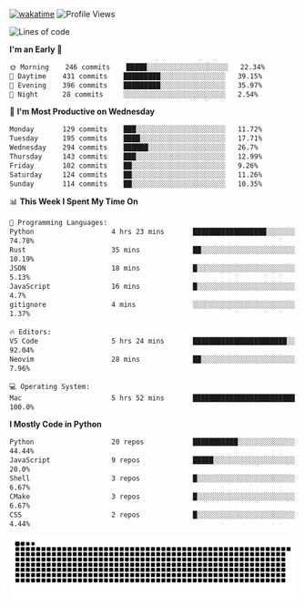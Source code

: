 [![wakatime](https://wakatime.com/badge/user/b920b284-3cde-4cd4-b72e-f7f22d050b16.svg)](https://wakatime.com/@b920b284-3cde-4cd4-b72e-f7f22d050b16)
![Profile Views](http://img.shields.io/badge/Profile%20Views-4586-blue)
<!--START_SECTION:waka-->
![Lines of code](https://img.shields.io/badge/From%20Hello%20World%20I%27ve%20Written--774%20Thousand%20lines%20of%20code-blue)

**I'm an Early 🐤** 

```text
🌞 Morning    246 commits    █████░░░░░░░░░░░░░░░░░░░░   22.34% 
🌆 Daytime    431 commits    █████████░░░░░░░░░░░░░░░░   39.15% 
🌃 Evening    396 commits    █████████░░░░░░░░░░░░░░░░   35.97% 
🌙 Night      28 commits     ░░░░░░░░░░░░░░░░░░░░░░░░░   2.54%

```
📅 **I'm Most Productive on Wednesday** 

```text
Monday       129 commits    ███░░░░░░░░░░░░░░░░░░░░░░   11.72% 
Tuesday      195 commits    ████░░░░░░░░░░░░░░░░░░░░░   17.71% 
Wednesday    294 commits    ██████░░░░░░░░░░░░░░░░░░░   26.7% 
Thursday     143 commits    ███░░░░░░░░░░░░░░░░░░░░░░   12.99% 
Friday       102 commits    ██░░░░░░░░░░░░░░░░░░░░░░░   9.26% 
Saturday     124 commits    ██░░░░░░░░░░░░░░░░░░░░░░░   11.26% 
Sunday       114 commits    ██░░░░░░░░░░░░░░░░░░░░░░░   10.35%

```


📊 **This Week I Spent My Time On** 

```text
💬 Programming Languages: 
Python                   4 hrs 23 mins       ██████████████████░░░░░░░   74.78% 
Rust                     35 mins             ██░░░░░░░░░░░░░░░░░░░░░░░   10.19% 
JSON                     18 mins             █░░░░░░░░░░░░░░░░░░░░░░░░   5.13% 
JavaScript               16 mins             █░░░░░░░░░░░░░░░░░░░░░░░░   4.7% 
gitignore                4 mins              ░░░░░░░░░░░░░░░░░░░░░░░░░   1.37%

🔥 Editors: 
VS Code                  5 hrs 24 mins       ███████████████████████░░   92.04% 
Neovim                   28 mins             ██░░░░░░░░░░░░░░░░░░░░░░░   7.96%

💻 Operating System: 
Mac                      5 hrs 52 mins       █████████████████████████   100.0%

```

**I Mostly Code in Python** 

```text
Python                   20 repos            ███████████░░░░░░░░░░░░░░   44.44% 
JavaScript               9 repos             █████░░░░░░░░░░░░░░░░░░░░   20.0% 
Shell                    3 repos             █░░░░░░░░░░░░░░░░░░░░░░░░   6.67% 
CMake                    3 repos             █░░░░░░░░░░░░░░░░░░░░░░░░   6.67% 
CSS                      2 repos             █░░░░░░░░░░░░░░░░░░░░░░░░   4.44%

```



<!--END_SECTION:waka-->
![Snake animation](https://raw.githubusercontent.com/timmypidashev/timmypidashev/main/commits.svg)
